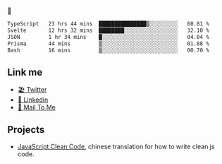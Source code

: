 🤔


<!--START_SECTION:waka-->

```txt
TypeScript   23 hrs 44 mins  ███████████████▒░░░░░░░░░   60.81 %
Svelte       12 hrs 32 mins  ████████░░░░░░░░░░░░░░░░░   32.10 %
JSON         1 hr 34 mins    █░░░░░░░░░░░░░░░░░░░░░░░░   04.04 %
Prisma       44 mins         ▒░░░░░░░░░░░░░░░░░░░░░░░░   01.88 %
Bash         16 mins         ▒░░░░░░░░░░░░░░░░░░░░░░░░   00.70 %
```

<!--END_SECTION:waka-->

## Link me

- [🏖️ Twitter](https://twitter.com/yuetong3yu)
- [🧳 Linkedin](https://www.linkedin.com/in/yuetong3yu)
- [📧 Mail To Me](mailto:yuetong3yu@gmail.com)


## Projects 

- [JavaScript Clean Code](https://js-clean-code-cn.vercel.app/), chinese translation for how to write clean js code.
